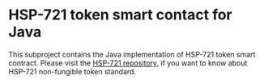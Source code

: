 # HSP-721 token smart contact for Java

This subproject contains the Java implementation of HSP-721 token smart contract.
Please visit the [HSP-721 repository](https://github.com/havah-project/HSPs/blob/main/HSPs/HSP-721.md), if you want to know about HSP-721 non-fungible token standard.